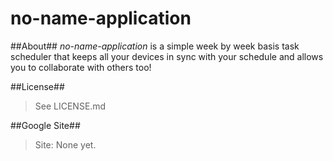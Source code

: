 no-name-application
==============

##About##
*no-name-application* is a simple week by week basis task scheduler that keeps all your
devices in sync with your schedule and allows you to collaborate with others
too!

##License##
> See LICENSE.md

##Google Site##
> Site: None yet.
